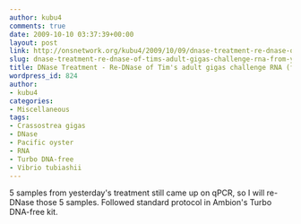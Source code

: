 ```yaml
---
author: kubu4
comments: true
date: 2009-10-10 03:37:39+00:00
layout: post
link: http://onsnetwork.org/kubu4/2009/10/09/dnase-treatment-re-dnase-of-tims-adult-gigas-challenge-rna-from-yesterday/
slug: dnase-treatment-re-dnase-of-tims-adult-gigas-challenge-rna-from-yesterday
title: DNase Treatment - Re-DNase of Tim's adult gigas challenge RNA (from yesterday)
wordpress_id: 824
author:
- kubu4
categories:
- Miscellaneous
tags:
- Crassostrea gigas
- DNase
- Pacific oyster
- RNA
- Turbo DNA-free
- Vibrio tubiashii
---
```


5 samples from yesterday's treatment still came up on qPCR, so I will re-DNase those 5 samples. Followed standard protocol in Ambion's Turbo DNA-free kit.
